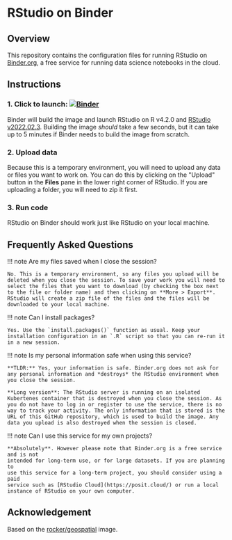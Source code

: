 # RStudio on Binder

## Overview

This repository contains the configuration files for running RStudio on
[Binder.org], a free service for running data science notebooks in the cloud.

## Instructions

### 1. Click to launch: [![Binder](https://mybinder.org/badge_logo.svg)](https://mybinder.org/v2/gh/januarharianto/rstudio_teaching/HEAD?urlpath=rstudio)

Binder will build the image and launch RStudio on R v4.2.0 and [RStudio
v2022.02.3](https://dailies.rstudio.com/version/2022.02.3+492.pro3/). Building
the image _should_ take a few seconds, but it can take up to 5 minutes if Binder
needs to build the image from scratch.

### 2. Upload data

Because this is a temporary environment, you will need to upload any data or
files you want to work on. You can do this by clicking on the "Upload" button in
the **Files** pane in the lower right corner of RStudio. If you are uploading a
folder, you will need to zip it first.

### 3. Run code

RStudio on Binder should work just like RStudio on your local machine.

## Frequently Asked Questions

!!! note Are my files saved when I close the session?

    No. This is a temporary environment, so any files you upload will be deleted when you close the session. To save your work you will need to select the files that you want to download (by checking the box next to the file or folder name) and then clicking on **More > Export**. RStudio will create a zip file of the files and the files will be downloaded to your local machine.

!!! note Can I install packages?

    Yes. Use the `install.packages()` function as usual. Keep your installation configuration in an `.R` script so that you can re-run it in a new session.

!!! note Is my personal information safe when using this service?

    **TLDR:** Yes, your information is safe. Binder.org does not ask for any personal information and *destroys* the RStudio environment when you close the session.

    **Long version**: The RStudio server is running on an isolated Kubertenes container that is destroyed when you close the session. As you do not have to log in or register to use the service, there is no way to track your activity. The only information that is stored is the URL of this GitHub repository, which is used to build the image. Any data you upload is also destroyed when the session is closed.

!!! note Can I use this service for my own projects?

    **Absolutely**. However please note that Binder.org is a free service and is not
    intended for long-term use, or for large datasets. If you are planning to
    use this service for a long-term project, you should consider using a paid
    service such as [RStudio Cloud](https://posit.cloud/) or run a local
    instance of RStudio on your own computer.

## Acknowledgement

Based on the [rocker/geospatial](https://hub.docker.com/r/rocker/geospatial)
image.

[Binder.org]: https://mybinder.readthedocs.io/en/latest/
